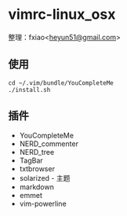 vimrc-linux_osx
===============

整理：fxiao\<heyun51@gmail.com\>

使用
----

    cd ~/.vim/bundle/YouCompleteMe
    ./install.sh

插件
----

* YouCompleteMe
* NERD_commenter
* NERD_tree
* TagBar
* txtbrowser
* solarized - 主题
* markdown
* emmet
* vim-powerline
